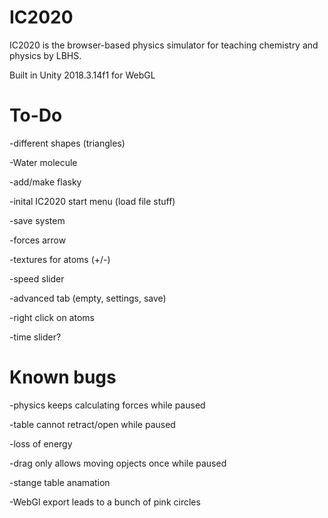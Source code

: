 # IC2020
IC2020 is the browser-based physics simulator for teaching chemistry and physics by LBHS.

Built in Unity 2018.3.14f1 for WebGL

# To-Do
-different shapes (triangles)

-Water molecule

-add/make flasky

-inital IC2020 start menu (load file stuff)

-save system

-forces arrow

-textures for atoms (+/-)

-speed slider

-advanced tab (empty, settings, save)

-right click on atoms

-time slider?

# Known bugs
-physics keeps calculating forces while paused

-table cannot retract/open while paused

-loss of energy

-drag only allows moving opjects once while paused

-stange table anamation

-WebGl export leads to a bunch of pink circles
